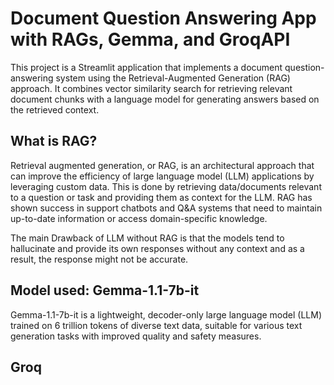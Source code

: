 # Document Question Answering App with RAGs, Gemma, and GroqAPI

This project is a Streamlit application that implements a document question-answering system using the Retrieval-Augmented Generation (RAG) approach. 
It combines vector similarity search for retrieving relevant document chunks with a language model for generating answers based on the retrieved context.

 ## What is RAG?

Retrieval augmented generation, or RAG, is an architectural approach that can improve the efficiency of large language model (LLM) applications by leveraging custom data. This is done by retrieving data/documents relevant to a question or task and providing them as context for the LLM. RAG has shown success in support chatbots and Q&A systems that need to maintain up-to-date information or access domain-specific knowledge.

The main Drawback of LLM without RAG is that the models tend to hallucinate and provide its own responses without any context and as a result, the response might not be accurate.


## Model used: Gemma-1.1-7b-it

Gemma-1.1-7b-it is a lightweight, decoder-only large language model (LLM) trained on 6 trillion tokens of diverse text data, suitable for various text generation tasks with improved quality and safety measures.


## Groq

